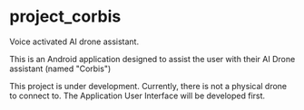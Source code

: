 # project_corbis
Voice activated AI drone assistant.


This is an Android application designed to assist the user with their AI Drone assistant (named "Corbis")

This project is under development.
Currently, there is not a physical drone to connect to.
The Application User Interface will be developed first.
